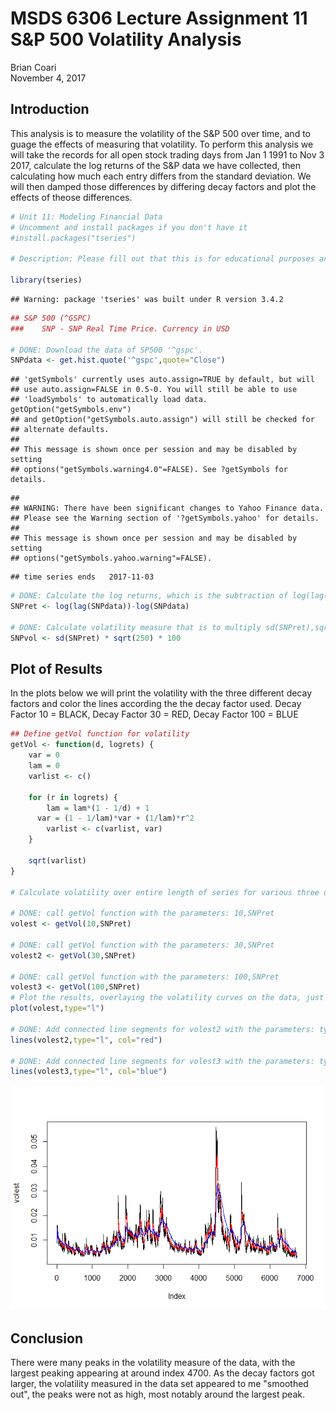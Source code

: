 # MSDS 6306 Lecture Assignment 11 S&P 500 Volatility Analysis
Brian Coari  
November 4, 2017  



## Introduction

This analysis is to measure the volatility of the S&P 500 over time, and to guage the effects of measuring that volatility.
To perform this analysis we will take the records for all open stock trading days from Jan 1 1991 to Nov 3 2017, calculate the log returns of the S&P data we have collected, then calculating how much each entry differs from the standard deviation. We will then damped those differences by differing decay factors and plot the effects of theose differences.


```r
# Unit 11: Modeling Financial Data
# Uncomment and install packages if you don't have it
#install.packages("tseries")

# Description: Please fill out that this is for educational purposes and talk about what it's for!

library(tseries)
```

```
## Warning: package 'tseries' was built under R version 3.4.2
```

```r
## S&P 500 (^GSPC)
###    SNP - SNP Real Time Price. Currency in USD

# DONE: Download the data of SP500 '^gspc'.
SNPdata <- get.hist.quote('^gspc',quote="Close")
```

```
## 'getSymbols' currently uses auto.assign=TRUE by default, but will
## use auto.assign=FALSE in 0.5-0. You will still be able to use
## 'loadSymbols' to automatically load data. getOption("getSymbols.env")
## and getOption("getSymbols.auto.assign") will still be checked for
## alternate defaults.
## 
## This message is shown once per session and may be disabled by setting 
## options("getSymbols.warning4.0"=FALSE). See ?getSymbols for details.
```

```
## 
## WARNING: There have been significant changes to Yahoo Finance data.
## Please see the Warning section of '?getSymbols.yahoo' for details.
## 
## This message is shown once per session and may be disabled by setting
## options("getSymbols.yahoo.warning"=FALSE).
```

```
## time series ends   2017-11-03
```

```r
# DONE: Calculate the log returns, which is the subtraction of log(lag(SNPdata)) and log(SNPdata)
SNPret <- log(lag(SNPdata))-log(SNPdata)

# DONE: Calculate volatility measure that is to multiply sd(SNPret),sqrt(250), 100
SNPvol <- sd(SNPret) * sqrt(250) * 100
```



## Plot of Results
In the plots below we will print the volatility with the three different decay factors and color the lines according the the decay factor used. Decay Factor 10 = BLACK, Decay Factor 30 = RED, Decay Factor 100 = BLUE 


```r
## Define getVol function for volatility
getVol <- function(d, logrets) {
	var = 0
	lam = 0
	varlist <- c()

	for (r in logrets) {
		lam = lam*(1 - 1/d) + 1
	  var = (1 - 1/lam)*var + (1/lam)*r^2
		varlist <- c(varlist, var)
	}

	sqrt(varlist)
}

# Calculate volatility over entire length of series for various three different decay factors: 10 30. 100

# DONE: call getVol function with the parameters: 10,SNPret
volest <- getVol(10,SNPret)

# DONE: call getVol function with the parameters: 30,SNPret
volest2 <- getVol(30,SNPret)

# DONE: call getVol function with the parameters: 100,SNPret
volest3 <- getVol(100,SNPret)
# Plot the results, overlaying the volatility curves on the data, just as was done in the S&P example.
plot(volest,type="l")

# DONE: Add connected line segments for volest2 with the parameters: type="l",col="red"
lines(volest2,type="l", col="red")

# DONE: Add connected line segments for volest3 with the parameters: type="l",col="blue"
lines(volest3,type="l", col="blue")
```

![](DdsLectureAssignment11_files/figure-html/SNP_Analysis_Plot-1.png)<!-- -->

## Conclusion

There were many peaks in the volatility measure of the data, with the largest peaking appearing at around index 4700.
As the decay factors got larger, the volatility measured in the data set appeared to me "smoothed out", the peaks were not as high, most notably around the largest peak.

